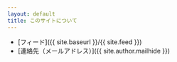 ```yaml
---
layout: default
title: このサイトについて
---
```


  * [フィード]({{ site.baseurl }}/{{ site.feed }})
  * [連絡先（メールアドレス）]({{ site.author.mailhide }})
